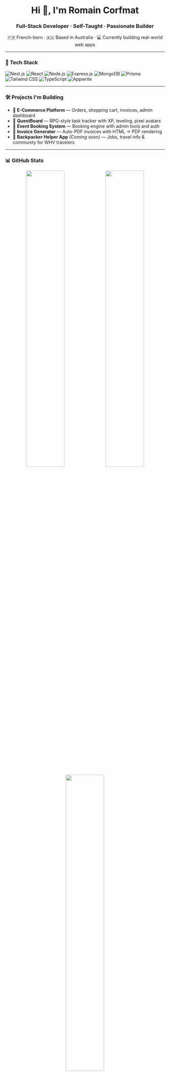 <!-- PROFILE README START -->

<h1 align="center">Hi 👋, I'm Romain Corfmat</h1>
<h3 align="center">Full-Stack Developer · Self-Taught · Passionate Builder</h3>

<p align="center">
  🇫🇷 French-born · 🇦🇺 Based in Australia · 💻 Currently building real-world web apps
</p>

---

### 🧰 Tech Stack

![Next.js](https://img.shields.io/badge/-Next.js-000?&logo=next.js&logoColor=white)
![React](https://img.shields.io/badge/-React-61DAFB?&logo=react&logoColor=white)
![Node.js](https://img.shields.io/badge/-Node.js-339933?&logo=node.js&logoColor=white)
![Express.js](https://img.shields.io/badge/-Express-000?&logo=express&logoColor=white)
![MongoDB](https://img.shields.io/badge/-MongoDB-47A248?&logo=mongodb&logoColor=white)
![Prisma](https://img.shields.io/badge/-Prisma-2D3748?&logo=prisma&logoColor=white)
![Tailwind CSS](https://img.shields.io/badge/-Tailwind-06B6D4?&logo=tailwind-css&logoColor=white)
![TypeScript](https://img.shields.io/badge/-TypeScript-3178C6?&logo=typescript&logoColor=white)
![Appwrite](https://img.shields.io/badge/-Appwrite-F02E65?&logo=appwrite&logoColor=white)

---

### 🛠 Projects I'm Building

- 🛒 **E-Commerce Platform** — Orders, shopping cart, invoices, admin dashboard  
- 🎯 **QuestBoard** — RPG-style task tracker with XP, leveling, pixel avatars  
- 📅 **Event Booking System** — Booking engine with admin tools and auth  
- 🧾 **Invoice Generator** — Auto-PDF invoices with HTML → PDF rendering  
- 🧭 **Backpacker Helper App** *(Coming soon)* — Jobs, travel info & community for WHV travelers

---

### 📊 GitHub Stats

<p align="center">
  <img src="https://github-readme-stats.vercel.app/api?username=romaincorfmat&show_icons=true&theme=github_dark" width="49%" />
  <img src="https://github-readme-streak-stats.herokuapp.com/?user=romaincorfmat&theme=github-dark" width="49%" />
  <br/>
  <img src="https://github-readme-stats.vercel.app/api/top-langs/?username=romaincorfmat&layout=compact&theme=github_dark" width="49%" />
</p>

---

### 📫 Reach Me

- 💼 [LinkedIn](https://www.linkedin.com/in/romaincorfmat/)
- 🌐 Portfolio: *(Coming soon)*
- ✉️ romain.corfmat@gmail.com

---

### 🚀 What I'm Learning

- Advanced Node.js & clean architecture
- SaaS design patterns
- MongoDB performance tuning
- Cantonese (language learning 🇨🇳)

---

<p align="center">
  <img src="https://capsule-render.vercel.app/api?type=waving&color=0:06B6D4,100:6366F1&height=100&section=footer"/>
</p>

<!-- PROFILE README END -->
